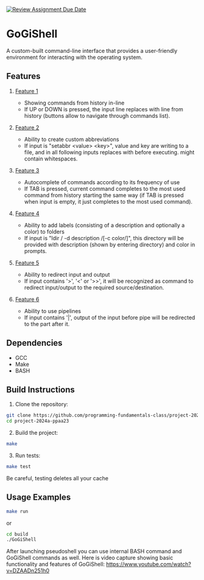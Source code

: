 [![Review Assignment Due Date](https://classroom.github.com/assets/deadline-readme-button-22041afd0340ce965d47ae6ef1cefeee28c7c493a6346c4f15d667ab976d596c.svg)](https://classroom.github.com/a/N96cjnwk)
# GoGiShell

A custom-built command-line interface that provides a user-friendly environment for interacting with the
operating system.

## Features

1. [Feature 1](../../issues/1)
   - Showing commands from history in-line
   - If UP or DOWN is pressed, the input line replaces with line from history (buttons allow to navigate through commands list).

2. [Feature 2](../../issues/2)
   - Ability to create custom abbreviations
   - If input is "setabbr \<value\> \<key\>", value and key are writing to a file, and in all following inputs <key> replaces with <value> before executing. <Value> might contain whitespaces.

3. [Feature 3](../../issues/3)
   - Autocomplete of commands according to its frequency of use
   - If TAB is pressed, current command completes to the most used command from history starting the same way (if TAB is pressed when input is empty, it just completes to the most used command).

4. [Feature 4](../../issues/4)
   - Ability to add labels (consisting of a description and optionally a color) to folders
   - If input is "ldir /<dir-name/> -d description /[-c color/]", this directory will be provided with description (shown by entering directory) and color in prompts.

5. [Feature 5](../../issues/5)
   - Ability to redirect input and output
   - If input contains '>', '<' or '>>', it will be recognized as command to redirect input/output to the required source/destination.

6. [Feature 6](../../issues/6)
   - Ability to use pipelines
   - If input contains '|', output of the input before pipe will be redirected to the part after it.

## Dependencies

- GCC
- Make
- BASH

## Build Instructions

1. Clone the repository:
```bash
git clone https://github.com/programming-fundamentals-class/project-2024b-ppaa23.git
cd project-2024a-ppaa23
```

2. Build the project:
```bash
make
```

3. Run tests:
```bash
make test
```
Be careful, testing deletes all your cache

## Usage Examples

```bash
make run
```
or
```bash
cd build
./GoGiShell
```
After launching pseudoshell you can use internal BASH command and GoGiShell commands as well.
Here is video capture showing basic functionality and features of GoGiShell: https://www.youtube.com/watch?v=DZAADn251h0
